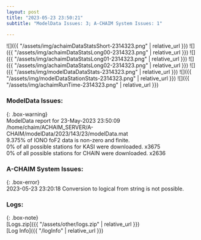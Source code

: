 ```yaml
---
layout: post
title: "2023-05-23 23:50:21"
subtitle: "ModelData Issues: 3; A-CHAIM System Issues: 1"

---
```


![]({{ "/assets/img/achaimDataStatsShort-2314323.png" | relative_url }})
![]({{ "/assets/img/achaimDataStatsLong00-2314323.png" | relative_url }})
![]({{ "/assets/img/achaimDataStatsLong01-2314323.png" | relative_url }})
![]({{ "/assets/img/achaimDataStatsLong02-2314323.png" | relative_url }})
![]({{ "/assets/img/modelDataDataStats-2314323.png" | relative_url }})
![]({{ "/assets/img/modelDataStationStats-2314323.png" | relative_url }})
![]({{ "/assets/img/achaimRunTime-2314323.png" | relative_url }})


### ModelData Issues:  
  
{: .box-warning}  
 ModelData report for 23-May-2023 23:50:09   
 /home/chaim/ACHAIM_SERVER/A-CHAIM/modelData/2023/143/23/modelData.mat   
 9.375% of IONO foF2 data is non-zero and finite.   
 0% of all possible stations for KASI were downloaded. x3675   
 0% of all possible stations for CHAIN were downloaded. x2636   
  
### A-CHAIM System Issues:  
  
{: .box-error}  
2023-05-23 23:20:18 Conversion to logical from string is not possible.  

### Logs:  
  
{: .box-note}  
[Logs.zip]({{ "/assets/other/logs.zip" | relative_url }})  
[Log Info]({{ "/logInfo" | relative_url }})  
